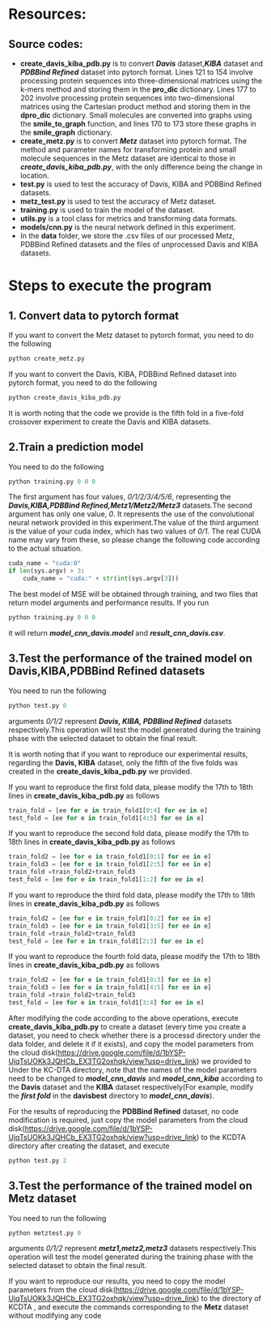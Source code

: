 # Resources:
## Source codes:
- **create_davis_kiba_pdb.py** is to convert ***Davis*** dataset,***KIBA*** dataset and ***PDBBind Refined*** dataset into pytorch format. Lines 121 to 154 involve processing protein sequences into three-dimensional matrices using the k-mers method and storing them in the **pro_dic** dictionary. Lines 177 to 202 involve processing protein sequences into two-dimensional matrices using the Cartesian product method and storing them in the **dpro_dic** dictionary. Small molecules are converted into graphs using the **smile_to_graph** function, and lines 170 to 173 store these graphs in the **smile_graph** dictionary.
- **create_metz.py** is to convert ***Metz*** dataset into pytorch format. The method and parameter names for transforming protein and small molecule sequences in the Metz dataset are identical to those in ***create_davis_kiba_pdb.py***, with the only difference being the change in location.
- **test.py** is used to test the accuracy of Davis, KIBA and PDBBind Refined datasets.
- **metz_test.py** is used to test the accuracy of Metz dataset.
- **training.py** is used to train the model of the dataset.
- **utils.py** is a tool class for metrics and transforming data formats.
- **models/cnn.py** is the neural network defined in this experiment.
- In the **data** folder, we store the .csv files of our processed Metz, PDBBind Refined datasets and the files of unprocessed Davis and KIBA datasets.
# Steps to execute the program
## 1. Convert data to pytorch format
If you want to convert the Metz dataset to pytorch format, you need to do the following 
``` python
python create_metz.py
```
If you want to convert the Davis, KIBA, PDBBind Refined dataset into pytorch format, you need to do the following
``` python
python create_davis_kiba_pdb.py
```
It is worth noting that the code we provide is the fifth fold in a five-fold crossover experiment to create the Davis and KIBA datasets.
## 2.Train a prediction model
You need to do the following
``` python
python training.py 0 0 0
```
The first argument has four values, *0/1/2/3/4/5/6*, representing the ***Davis,KIBA,PDBBind Refined,Metz1/Metz2/Metz3*** datasets.The second argument has only one value, 
*0*. It represents the use of the convolutional neural network provided in this experiment.The value of the third argument is the value of your cuda index, which has two values of *0/1*. The real CUDA name may vary from these, so please change the following code according to the actual situation.
``` python
cuda_name = "cuda:0"
if len(sys.argv) > 3:
    cuda_name = "cuda:" + str(int(sys.argv[3]))
```
The best model of MSE will be obtained through training, and two files that return model arguments and performance results. If you run 
``` python
python training.py 0 0 0
````
it will return ***model_cnn_davis.model*** and ***result_cnn_davis.csv***.
## 3.Test the performance of the trained model on Davis,KIBA,PDBBind Refined datasets
You need to run the following 
``` python
python test.py 0
```
arguments *0/1/2* represent ***Davis, KIBA, PDBBind Refined*** datasets respectively.This operation will test the model generated during the training phase with the selected dataset to obtain the final result.

It is worth noting that if you want to reproduce our experimental results, regarding the **Davis, KIBA** dataset, only the fifth of the five folds was created in the **create_davis_kiba_pdb.py** we provided.

If you want to reproduce the first fold data, please modify the 17th to 18th lines in **create_davis_kiba_pdb.py** as follows
``` python
train_fold = [ee for e in train_fold1[0:4] for ee in e]
test_fold = [ee for e in train_fold1[4:5] for ee in e]
```
If you want to reproduce the second fold data, please modify the 17th to 18th lines in **create_davis_kiba_pdb.py** as follows
``` python
train_fold2 = [ee for e in train_fold1[0:1] for ee in e]
train_fold3 = [ee for e in train_fold1[2:5] for ee in e]
train_fold =train_fold2+train_fold3
test_fold = [ee for e in train_fold1[1:2] for ee in e]
```

If you want to reproduce the third fold data, please modify the 17th to 18th lines in **create_davis_kiba_pdb.py** as follows
``` python
train_fold2 = [ee for e in train_fold1[0:2] for ee in e]
train_fold3 = [ee for e in train_fold1[3:5] for ee in e]
train_fold =train_fold2+train_fold3
test_fold = [ee for e in train_fold1[2:3] for ee in e]
```
If you want to reproduce the fourth fold data, please modify the 17th to 18th lines in **create_davis_kiba_pdb.py** as follows
``` python
train_fold2 = [ee for e in train_fold1[0:3] for ee in e]
train_fold3 = [ee for e in train_fold1[4:5] for ee in e]
train_fold =train_fold2+train_fold3
test_fold = [ee for e in train_fold1[3:4] for ee in e]
```
After modifying the code according to the above operations, execute **create_davis_kiba_pdb.py** to create a dataset (every time you create a dataset, you need to check whether there is a processd directory under the data folder, and delete it if it exists), and copy the model parameters from the cloud disk(https://drive.google.com/file/d/1bYSP-UjqTsUOKk3JQHCb_EX3TG2oxhqk/view?usp=drive_link) we provided to Under the KC-DTA directory, note that the names of the model parameters need to be changed to ***model_cnn_davis*** and ***model_cnn_kiba*** according to the **Davis** dataset and the **KIBA** dataset respectively(For example, modify the ***first fold*** in the **davisbest** directory to ***model_cnn_davis***).

For the results of reproducing the **PDBBind Refined** dataset, no code modification is required, just copy the model parameters from the cloud disk(https://drive.google.com/file/d/1bYSP-UjqTsUOKk3JQHCb_EX3TG2oxhqk/view?usp=drive_link) to the KCDTA directory after creating the dataset, and execute
``` python
python test.py 2
```
## 3.Test the performance of the trained model on Metz dataset
You need to run the following 
``` python
python metztest.py 0
```
arguments *0/1/2* represent ***metz1,metz2,metz3*** datasets respectively.This operation will test the model generated during the training phase with the selected dataset to obtain the final result.

If you want to reproduce our results, you need to copy the model parameters from the cloud disk(https://drive.google.com/file/d/1bYSP-UjqTsUOKk3JQHCb_EX3TG2oxhqk/view?usp=drive_link) to the directory of KCDTA , and execute the commands corresponding to the **Metz** dataset without modifying any code
